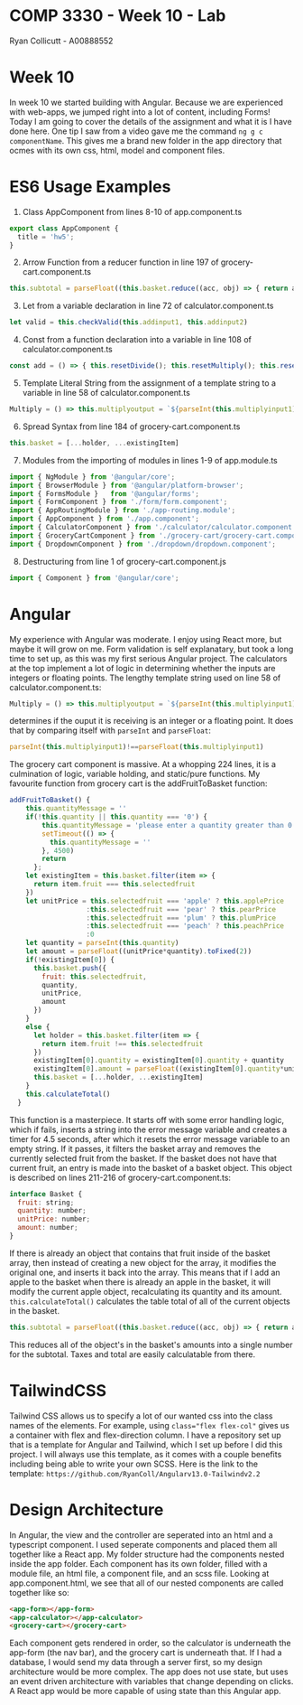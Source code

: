 # COMP 3330 - Week 10 - Lab

Ryan Collicutt - A00888552

# Week 10

In week 10 we started building with Angular. Because we are experienced with web-apps, we jumped right into a lot of content, including Forms! Today I am going to cover the details of the assignment and what it is I have done here. One tip I saw from a video gave me the command ```ng g c componentName```. This gives me a brand new folder in the app directory that ocmes with its own css, html, model and component files. 

# ES6 Usage Examples

1. Class AppComponent from lines 8-10 of app.component.ts
```js
export class AppComponent {
  title = 'hw5';
}
```

2. Arrow Function from a reducer function in line 197 of grocery-cart.component.ts
```js
this.subtotal = parseFloat((this.basket.reduce((acc, obj) => { return acc + (obj.amount); }, 0)).toFixed(2))
```

3. Let from a variable declaration in line 72 of calculator.component.ts
```js
let valid = this.checkValid(this.addinput1, this.addinput2)
```

4. Const from a function declaration into a variable in line 108 of calculator.component.ts
```js
const add = () => { this.resetDivide(); this.resetMultiply(); this.resetSubtract(); }
```

5. Template Literal String from the assignment of a template string to a variable in line 58 of calculator.component.ts
```js
Multiply = () => this.multiplyoutput = `${parseInt(this.multiplyinput1)!==parseFloat(this.multiplyinput1) ? parseFloat(this.multiplyinput1).toFixed(2) : parseInt(this.multiplyinput1)} x ${parseInt(this.multiplyinput2)!==parseFloat(this.multiplyinput2) ? parseFloat(this.multiplyinput2).toFixed(2) : parseInt(this.multiplyinput2)} = ${this.multiply(this.multiplyinput1, this.multiplyinput2)}`
```

6. Spread Syntax from line 184 of grocery-cart.component.ts
```js
this.basket = [...holder, ...existingItem]
```

7. Modules from the importing of modules in lines 1-9 of app.module.ts
```js
import { NgModule } from '@angular/core';
import { BrowserModule } from '@angular/platform-browser';
import { FormsModule }   from '@angular/forms';
import { FormComponent } from './form/form.component';
import { AppRoutingModule } from './app-routing.module';
import { AppComponent } from './app.component';
import { CalculatorComponent } from './calculator/calculator.component';
import { GroceryCartComponent } from './grocery-cart/grocery-cart.component';
import { DropdownComponent } from './dropdown/dropdown.component';
```

8. Destructuring from line 1 of grocery-cart.component.js
```js
import { Component } from '@angular/core';
```

# Angular

My experience with Angular was moderate. I enjoy using React more, but maybe it will grow on me. Form validation is self explanatary, but took a long time to set up, as this was my first serious Angular project. The calculators at the top implement a lot of logic in determining whether the inputs are integers or floating points. The lengthy template string used on line 58 of calculator.component.ts:
```js
Multiply = () => this.multiplyoutput = `${parseInt(this.multiplyinput1)!==parseFloat(this.multiplyinput1) ? parseFloat(this.multiplyinput1).toFixed(2) : parseInt(this.multiplyinput1)} x ${parseInt(this.multiplyinput2)!==parseFloat(this.multiplyinput2) ? parseFloat(this.multiplyinput2).toFixed(2) : parseInt(this.multiplyinput2)} = ${this.multiply(this.multiplyinput1, this.multiplyinput2)}`
```
determines if the ouput it is receiving is an integer or a floating point. It does that by comparing itself with ```parseInt``` and ```parseFloat```: 
```js
parseInt(this.multiplyinput1)!==parseFloat(this.multiplyinput1)
```

The grocery cart component is massive. At a whopping 224 lines, it is a culmination of logic, variable holding, and static/pure functions. My favourite function from grocery cart is the addFruitToBasket function:
```js
addFruitToBasket() {
    this.quantityMessage = ''
    if(!this.quantity || this.quantity === '0') {
        this.quantityMessage = 'please enter a quantity greater than 0'; 
        setTimeout(() => {
          this.quantityMessage = ''
        }, 4500)
        return
      };
    let existingItem = this.basket.filter(item => {
      return item.fruit === this.selectedfruit
    })
    let unitPrice = this.selectedfruit === 'apple' ? this.applePrice 
                   :this.selectedfruit === 'pear' ? this.pearPrice
                   :this.selectedfruit === 'plum' ? this.plumPrice
                   :this.selectedfruit === 'peach' ? this.peachPrice 
                   :0
    let quantity = parseInt(this.quantity)
    let amount = parseFloat((unitPrice*quantity).toFixed(2))
    if(!existingItem[0]) {  
      this.basket.push({
        fruit: this.selectedfruit,
        quantity,
        unitPrice,
        amount
      })
    }
    else {
      let holder = this.basket.filter(item => {
        return item.fruit !== this.selectedfruit
      })
      existingItem[0].quantity = existingItem[0].quantity + quantity
      existingItem[0].amount = parseFloat((existingItem[0].quantity*unitPrice).toFixed(2));
      this.basket = [...holder, ...existingItem]
    }
    this.calculateTotal()
  }
```
This function is a masterpiece. It starts off with some error handling logic, which if fails, inserts a string into the error message variable and creates a timer for 4.5 seconds, after which it resets the error message variable to an empty string. If it passes, it filters the basket array and removes the currently selected fruit from the basket. If the basket does not have that current fruit, an entry is made into the basket of a basket object. This object is described on lines 211-216 of grocery-cart.component.ts:
```js
interface Basket {
  fruit: string;
  quantity: number;
  unitPrice: number;
  amount: number;
}
```
If there is already an object that contains that fruit inside of the basket array, then instead of creating a new object for the array, it modifies the original one, and inserts it back into the array. This means that if I add an apple to the basket when there is already an apple in the basket, it will modify the current apple object, recalculating its quantity and its amount. ```this.calculateTotal()``` calculates the table total of all of the current objects in the basket. 
```js
this.subtotal = parseFloat((this.basket.reduce((acc, obj) => { return acc + (obj.amount); }, 0)).toFixed(2))
```
This reduces all of the object's in the basket's amounts into a single number for the subtotal. Taxes and total are easily calculatable from there. 

# TailwindCSS

Tailwind CSS allows us to specify a lot of our wanted css into the class names of the elements. For example, using ```class="flex flex-col"``` gives us a container with flex and flex-direction column. I have a repository set up that is a template for Angular and Tailwind, which I set up before I did this project. I will always use this template, as it comes with a couple benefits including being able to write your own SCSS.
Here is the link to the template: ```https://github.com/RyanColl/Angularv13.0-Tailwindv2.2```

# Design Architecture

In Angular, the view and the controller are seperated into an html and a typescript component. I used seperate components and placed them all together like a React app. My folder structure had the components nested inside the app folder. Each component has its own folder, filled with a module file, an html file, a component file, and an scss file. Looking at app.component.html, we see that all of our nested components are called together like so: 
```html
<app-form></app-form>
<app-calculator></app-calculator>
<grocery-cart></grocery-cart>
```
Each component gets rendered in order, so the calculator is underneath the app-form (the nav bar), and the grocery cart is underneath that. If I had a database, I would send my data through a server first, so my design architecture would be more complex. The app does not use state, but uses an event driven architecture with variables that change depending on clicks. A React app would be more capable of using state than this Angular app.

